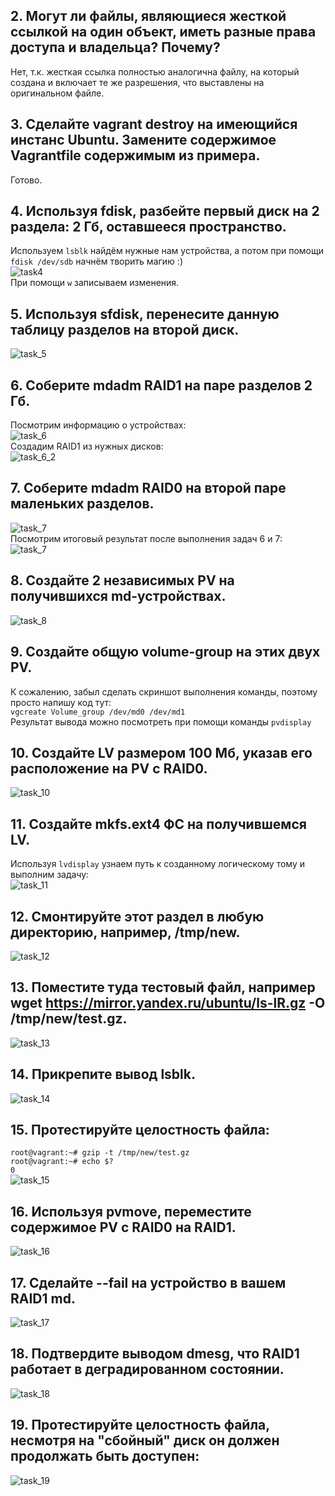 ## 2. Могут ли файлы, являющиеся жесткой ссылкой на один объект, иметь разные права доступа и владельца? Почему?
Нет, т.к. жесткая ссылка полностью аналогична файлу, на который создана и включает те же разрешения, что выставлены на оригинальном файле.

## 3. Сделайте vagrant destroy на имеющийся инстанс Ubuntu. Замените содержимое Vagrantfile содержимым из примера.
Готово.

## 4. Используя fdisk, разбейте первый диск на 2 раздела: 2 Гб, оставшееся пространство.
Используем ``lsblk`` найдём нужные нам устройства, а потом при помощи ``fdisk /dev/sdb`` начнём творить магию :)   
![task4](https://github.com/HimuraKrd/devops-netology/blob/main/%D0%A4%D0%B0%D0%B9%D0%BB%D0%BE%D0%B2%D1%8B%D0%B5%20%D1%81%D0%B8%D1%81%D1%82%D0%B5%D0%BC%D1%8B/images/4.png)  
При помощи ``w`` записываем изменения.

## 5. Используя sfdisk, перенесите данную таблицу разделов на второй диск.
![task_5](https://github.com/HimuraKrd/devops-netology/blob/main/%D0%A4%D0%B0%D0%B9%D0%BB%D0%BE%D0%B2%D1%8B%D0%B5%20%D1%81%D0%B8%D1%81%D1%82%D0%B5%D0%BC%D1%8B/images/5.png)

## 6. Соберите mdadm RAID1 на паре разделов 2 Гб.
Посмотрим информацию о устройствах:  
![task_6](https://github.com/HimuraKrd/devops-netology/blob/main/%D0%A4%D0%B0%D0%B9%D0%BB%D0%BE%D0%B2%D1%8B%D0%B5%20%D1%81%D0%B8%D1%81%D1%82%D0%B5%D0%BC%D1%8B/images/6_1.png)  
Создадим RAID1 из нужных дисков:  
![task_6_2](https://github.com/HimuraKrd/devops-netology/blob/main/%D0%A4%D0%B0%D0%B9%D0%BB%D0%BE%D0%B2%D1%8B%D0%B5%20%D1%81%D0%B8%D1%81%D1%82%D0%B5%D0%BC%D1%8B/images/6_2.png)

## 7. Соберите mdadm RAID0 на второй паре маленьких разделов.
![task_7](https://github.com/HimuraKrd/devops-netology/blob/main/%D0%A4%D0%B0%D0%B9%D0%BB%D0%BE%D0%B2%D1%8B%D0%B5%20%D1%81%D0%B8%D1%81%D1%82%D0%B5%D0%BC%D1%8B/images/7.png)    
Посмотрим итоговый результат после выполнения задач 6 и 7:  
![task_7](https://github.com/HimuraKrd/devops-netology/blob/main/%D0%A4%D0%B0%D0%B9%D0%BB%D0%BE%D0%B2%D1%8B%D0%B5%20%D1%81%D0%B8%D1%81%D1%82%D0%B5%D0%BC%D1%8B/images/7_1.png)

## 8. Создайте 2 независимых PV на получившихся md-устройствах.
![task_8](https://github.com/HimuraKrd/devops-netology/blob/main/%D0%A4%D0%B0%D0%B9%D0%BB%D0%BE%D0%B2%D1%8B%D0%B5%20%D1%81%D0%B8%D1%81%D1%82%D0%B5%D0%BC%D1%8B/images/8.png)

## 9. Создайте общую volume-group на этих двух PV.
К сожалению, забыл сделать скриншот выполнения команды, поэтому просто напишу код тут:  
``vgcreate Volume_group /dev/md0 /dev/md1``  
Результат вывода можно посмотреть при помощи команды ``pvdisplay``

## 10. Создайте LV размером 100 Мб, указав его расположение на PV с RAID0.
![task_10](https://github.com/HimuraKrd/devops-netology/blob/main/%D0%A4%D0%B0%D0%B9%D0%BB%D0%BE%D0%B2%D1%8B%D0%B5%20%D1%81%D0%B8%D1%81%D1%82%D0%B5%D0%BC%D1%8B/images/10.png)

## 11. Создайте mkfs.ext4 ФС на получившемся LV.
Используя ``lvdisplay`` узнаем путь к созданному логическому тому и выполним задачу:  
![task_11](https://github.com/HimuraKrd/devops-netology/blob/main/%D0%A4%D0%B0%D0%B9%D0%BB%D0%BE%D0%B2%D1%8B%D0%B5%20%D1%81%D0%B8%D1%81%D1%82%D0%B5%D0%BC%D1%8B/images/11.png)

## 12. Смонтируйте этот раздел в любую директорию, например, /tmp/new.
![task_12](https://github.com/HimuraKrd/devops-netology/blob/main/%D0%A4%D0%B0%D0%B9%D0%BB%D0%BE%D0%B2%D1%8B%D0%B5%20%D1%81%D0%B8%D1%81%D1%82%D0%B5%D0%BC%D1%8B/images/12.png)

## 13. Поместите туда тестовый файл, например wget https://mirror.yandex.ru/ubuntu/ls-lR.gz -O /tmp/new/test.gz.
![task_13](https://github.com/HimuraKrd/devops-netology/blob/main/%D0%A4%D0%B0%D0%B9%D0%BB%D0%BE%D0%B2%D1%8B%D0%B5%20%D1%81%D0%B8%D1%81%D1%82%D0%B5%D0%BC%D1%8B/images/13.png)

## 14. Прикрепите вывод lsblk.
![task_14](https://github.com/HimuraKrd/devops-netology/blob/main/%D0%A4%D0%B0%D0%B9%D0%BB%D0%BE%D0%B2%D1%8B%D0%B5%20%D1%81%D0%B8%D1%81%D1%82%D0%B5%D0%BC%D1%8B/images/14.png)

## 15. Протестируйте целостность файла:

``root@vagrant:~# gzip -t /tmp/new/test.gz``  
``root@vagrant:~# echo $?``  
``0``  
![task_15](https://github.com/HimuraKrd/devops-netology/blob/main/%D0%A4%D0%B0%D0%B9%D0%BB%D0%BE%D0%B2%D1%8B%D0%B5%20%D1%81%D0%B8%D1%81%D1%82%D0%B5%D0%BC%D1%8B/images/15.png)

## 16. Используя pvmove, переместите содержимое PV с RAID0 на RAID1.
![task_16](https://github.com/HimuraKrd/devops-netology/blob/main/%D0%A4%D0%B0%D0%B9%D0%BB%D0%BE%D0%B2%D1%8B%D0%B5%20%D1%81%D0%B8%D1%81%D1%82%D0%B5%D0%BC%D1%8B/images/16.png)

## 17. Сделайте --fail на устройство в вашем RAID1 md.
![task_17](https://github.com/HimuraKrd/devops-netology/blob/main/%D0%A4%D0%B0%D0%B9%D0%BB%D0%BE%D0%B2%D1%8B%D0%B5%20%D1%81%D0%B8%D1%81%D1%82%D0%B5%D0%BC%D1%8B/images/17.png)

## 18. Подтвердите выводом dmesg, что RAID1 работает в деградированном состоянии.
![task_18](https://github.com/HimuraKrd/devops-netology/blob/main/%D0%A4%D0%B0%D0%B9%D0%BB%D0%BE%D0%B2%D1%8B%D0%B5%20%D1%81%D0%B8%D1%81%D1%82%D0%B5%D0%BC%D1%8B/images/18.png)

## 19. Протестируйте целостность файла, несмотря на "сбойный" диск он должен продолжать быть доступен:
![task_19](https://github.com/HimuraKrd/devops-netology/blob/main/%D0%A4%D0%B0%D0%B9%D0%BB%D0%BE%D0%B2%D1%8B%D0%B5%20%D1%81%D0%B8%D1%81%D1%82%D0%B5%D0%BC%D1%8B/images/19.png)

